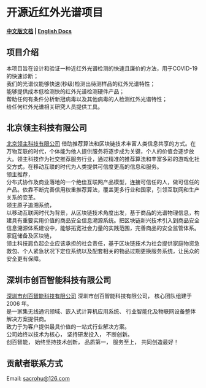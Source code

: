 # 开源近红外光谱项目

#### [中文版文档](https://github.com/sacrohu/NIRDevelopment/blob/master/README-cn.md)   |   [English Docs](https://github.com/sacrohu/NIRDevelopment/blob/master/README.md)

## 项目介绍
本项目旨在设计和验证一种近红外光谱检测的快速且廉价的方法，用于COVID-19的快速诊断；   
我们的光谱仪能够快速(秒级)检测出待测样品的红外光谱特性；   
能够提供成本低检测快的红外光谱检测硬件产品；   
帮助任何有条件分析新冠病毒以及其他病毒的人检测红外光谱特性；   
给任何红外光谱相关研究人员提供工具。   

## 北京领主科技有限公司
[北京领主科技有限公司](http://www.ofworld.com/)
借助推荐算法和区块链技术丰富人类信息共享的方式。在万物互联的时代，个体能为他人提供服务将逐步成为关键，个人的价值会逐步放大。领主科技作为社交推荐服务行业，通过精准的推荐算法和丰富多彩的游戏化社交方式，在移动互联的时代为人类提供可信度更高的信息和服务。   
领主推荐，   
分布式协作及商业落地的一个绝佳互联网产品模型，连接可信任的人，做可信任的产品。依靠不断完善信用权重推荐算法，覆盖更多行业和国家，引领互联网和生产关系的变革。   
领主原子追溯系统，   
以移动互联网时代为背景，从区块链技术角度出发，基于商品的光谱物理信息，构建具有重要实用价值的商品安全信息溯源系统。把区块链新兴技术引入到商品安全信息溯源体系建设中，能够拓宽社会力量的实践范围，完善商品的安全监管体系。   
家庭储备及区块链，   
领主科技肩负起企业应该承担的社会责任，基于区块链技术为社会提供家庭物资急救包、个人紧急状况下定位系统以及配套相关的物品过期更换服务系统，让民众的安全更有保障。   

## 深圳市创百智能科技有限公司
[深圳市创百智能科技有限公司](http://www.createbest.com.cn/) 
深圳市创百智能科技有限公司， 核心团队组建于 2006 年。    
是一家集无线通讯领域、嵌入式计算机应用系统、 行业智能化及物联网设备整体解决方案提供商。    
致力于为客户提供最具价值的一站式行业解决方案。   
公司始终以技术为核心， 坚持研发投入， 不断创新。    
创百智能， 始终坚持技术创新， 品质第一， 服务至上， 共同创造最好！   

## 贡献者联系方式
Email:  sacrohu@126.com